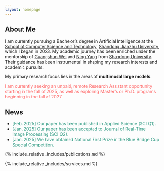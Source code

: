 ```yaml
---
layout: homepage
---
```


## About Me

I am currently pursuing a Bachelor’s degree in Artificial Intelligence at the [School of Computer Science and Technology](https://www.sdjzu.edu.cn/jsjkx/index.htm), [Shandong Jianzhu University](https://www.sdjzu.edu.cn/), which I began in 2023. My academic journey has been enriched under the mentorship of [Guangshun Wei](https://faculty.sdu.edu.cn/weiguangshun/zh_CN/index.htm) and [Ning Yang](https://www.sdjzu.edu.cn/jsjkx/info/1024/4575.htm) from [Shandong University](https://www.sdu.edu.cn/index.htm). Their guidance has been instrumental in shaping my research interests and academic pursuits.

My primary research focus lies in the areas of **multimodal large models**.

<span style="color:#FF6666">I am currently seeking an unpaid, remote Research Assistant opportunity starting in the fall of 2025, as well as exploring Master's or Ph.D. programs beginning in the fall of 2027.</span>

## News

- <span style="color:#2d9981">[Feb. 2025] Our paper has been published in Applied Science (SCI Q1).</span>
- <span style="color:#2d9981">[Jan. 2025] Our paper has been accepted to Journal of Real-Time Image Processing (SCI Q2).</span>
- <span style="color:#2d9981">[Jan. 2025] We have obtained National First Prize in the Blue Bridge Cup Special Competition.</span>


{% include_relative _includes/publications.md %}

{% include_relative _includes/services.md %}
